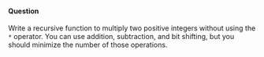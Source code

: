 #### Question

Write a recursive function to multiply two positive integers without using the `*` operator. You can use addition, subtraction, and bit shifting, but you should minimize the number of those operations.
